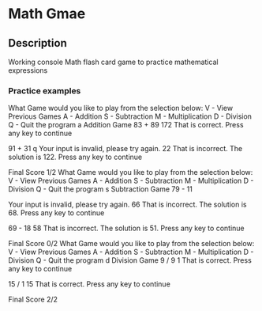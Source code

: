 # Math Gmae

## Description
Working console Math flash card game to practice mathematical expressions

### Practice examples
What Game would you like to play from the selection below:
V - View Previous Games
A - Addition
S - Subtraction
M - Multiplication
D - Division
Q - Quit the program
a
 Addition Game
83 + 89
172
That is correct. Press any key to continue

91 + 31
q
Your input is invalid, please try again.
22
That is incorrect. The solution is 122. Press any key to continue

Final Score 1/2
What Game would you like to play from the selection below:
V - View Previous Games
A - Addition
S - Subtraction
M - Multiplication
D - Division
Q - Quit the program
s
 Subtraction Game
79 - 11

Your input is invalid, please try again.
66
That is incorrect. The solution is 68. Press any key to continue

69 - 18
58
That is incorrect. The solution is 51. Press any key to continue

Final Score 0/2
What Game would you like to play from the selection below:
V - View Previous Games
A - Addition
S - Subtraction
M - Multiplication
D - Division
Q - Quit the program
d
 Division Game
9 / 9
1
That is correct. Press any key to continue

15 / 1
15
That is correct. Press any key to continue

Final Score 2/2

